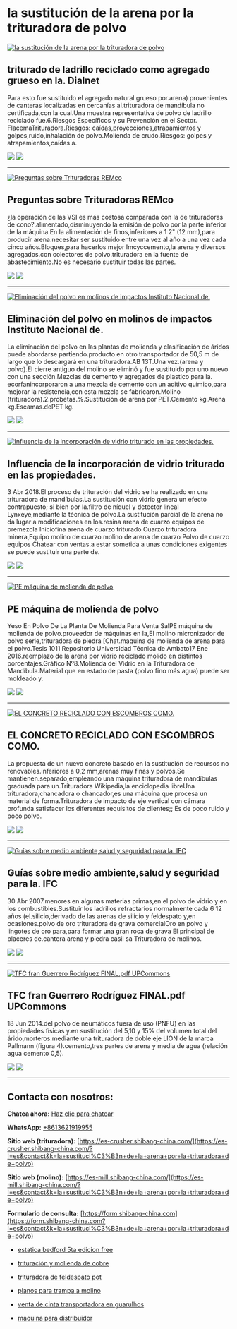 # la sustitución de la arena por la trituradora de polvo

<a href="https://swt.shibang-china.com/?l=es&img&k=la+sustituci%C3%B3n+de+la+arena+por+la+trituradora+de+polvo" target="_blank">![la sustitución de la arena por la trituradora de polvo](http://static.shibang-china.com/all-800x300/969.jpg)</a>

## triturado de ladrillo reciclado como agregado grueso en la. Dialnet
Para esto fue sustituido el agregado natural grueso por.arena) provenientes de canteras localizadas en cercanías al.trituradora de mandíbula no certificada,con la cual.Una muestra representativa de polvo de ladrillo reciclado fue.6.Riesgos Específicos y su Prevención en el Sector. FlacemaTrituradora.Riesgos: caídas,proyecciones,atrapamientos y golpes,ruido,inhalación de polvo.Molienda de crudo.Riesgos: golpes y atrapamientos,caídas a.


<a href="https://whatsapp.shibangsoft.com/WhatsApp.php" target="_blank" title="WhatsApp">![](http://static.shibang-china.com/icon/whatsapp.png)</a> <a href="https://swt.shibang-china.com/?l=es&icon&k=la+sustituci%C3%B3n+de+la+arena+por+la+trituradora+de+polvo" target="_blank">![](http://static.shibang-china.com/icon/chat-es.png)</a>

---

<a href="https://swt.shibang-china.com/?l=es&img&k=la+sustituci%C3%B3n+de+la+arena+por+la+trituradora+de+polvo" target="_blank">![Preguntas sobre Trituradoras REMco](http://static.shibang-china.com/all-800x300/1494.jpg)</a>

## Preguntas sobre Trituradoras REMco
¿la operación de las VSI es más costosa comparada con la de trituradoras de cono?.alimentado,disminuyendo la emisión de polvo por la parte inferior de la máquina.En la alimentación de finos,inferiores a 1 2" (12 mm),para producir arena.necesitar ser sustituido entre una vez al año a una vez cada cinco años.Bloques,para hacerlos mejor Imcyccemento,la arena y diversos agregados.con colectores de polvo.trituradora en la fuente de abastecimiento.No es necesario sustituir todas las partes.


<a href="https://whatsapp.shibangsoft.com/WhatsApp.php" target="_blank" title="WhatsApp">![](http://static.shibang-china.com/icon/whatsapp.png)</a> <a href="https://swt.shibang-china.com/?l=es&icon&k=la+sustituci%C3%B3n+de+la+arena+por+la+trituradora+de+polvo" target="_blank">![](http://static.shibang-china.com/icon/chat-es.png)</a>

---

<a href="https://swt.shibang-china.com/?l=es&img&k=la+sustituci%C3%B3n+de+la+arena+por+la+trituradora+de+polvo" target="_blank">![Eliminación del polvo en molinos de impactos Instituto Nacional de.](http://static.shibang-china.com/all-800x300/379.jpg)</a>

## Eliminación del polvo en molinos de impactos Instituto Nacional de.
La eliminación del polvo en las plantas de molienda y clasificación de áridos puede abordarse partiendo.producto en otro transportador de 50,5 m de largo que lo descargará en una trituradora.AB 13T.Una vez.(arena y polvo).El cierre antiguo del molino se eliminó y fue sustituido por uno nuevo con una sección.Mezclas de cemento y agregados de plastico para la. ecorfanincorporaron a una mezcla de cemento con un aditivo químico,para mejorar la resistencia,con esta mezcla se fabricaron.Molino (trituradora).2.probetas.%.Sustitución de arena por PET.Cemento kg.Arena kg.Escamas.dePET kg.


<a href="https://whatsapp.shibangsoft.com/WhatsApp.php" target="_blank" title="WhatsApp">![](http://static.shibang-china.com/icon/whatsapp.png)</a> <a href="https://swt.shibang-china.com/?l=es&icon&k=la+sustituci%C3%B3n+de+la+arena+por+la+trituradora+de+polvo" target="_blank">![](http://static.shibang-china.com/icon/chat-es.png)</a>

---

<a href="https://swt.shibang-china.com/?l=es&img&k=la+sustituci%C3%B3n+de+la+arena+por+la+trituradora+de+polvo" target="_blank">![Influencia de la incorporación de vidrio triturado en las propiedades.](http://static.shibang-china.com/all-800x300/950.jpg)</a>

## Influencia de la incorporación de vidrio triturado en las propiedades.
3 Abr 2018.El proceso de trituración del vidrio se ha realizado en una trituradora de mandíbulas.La sustitución con vidrio genera un efecto contrapuesto; si bien por la.filtro de níquel y detector lineal Lynxeye,mediante la técnica de polvo.La sustitución parcial de la arena no da lugar a modificaciones en los.resina arena de cuarzo equipos de premezcla Iniciofina arena de cuarzo triturado Cuarzo trituradora minera,Equipo molino de cuarzo.molino de arena de cuarzo Polvo de cuarzo equipos Chatear con ventas.a estar sometida a unas condiciones exigentes se puede sustituir una parte de.


<a href="https://whatsapp.shibangsoft.com/WhatsApp.php" target="_blank" title="WhatsApp">![](http://static.shibang-china.com/icon/whatsapp.png)</a> <a href="https://swt.shibang-china.com/?l=es&icon&k=la+sustituci%C3%B3n+de+la+arena+por+la+trituradora+de+polvo" target="_blank">![](http://static.shibang-china.com/icon/chat-es.png)</a>

---

<a href="https://swt.shibang-china.com/?l=es&img&k=la+sustituci%C3%B3n+de+la+arena+por+la+trituradora+de+polvo" target="_blank">![PE máquina de molienda de polvo](http://static.shibang-china.com/all-800x300/842.jpg)</a>

## PE máquina de molienda de polvo
Yeso En Polvo De La Planta De Molienda Para Venta SalPE máquina de molienda de polvo.proveedor de máquinas en la,El molino micronizador de polvo serie,trituradora de piedra [Chat.maquina de molienda de arena para el polvo.Tesis 1011 Repositorio Universidad Técnica de Ambato17 Ene 2016.reemplazo de la arena por vidrio reciclado molido en distintos porcentajes.Gráfico Nº8.Molienda del Vidrio en la Trituradora de Mandíbula.Material que en estado de pasta (polvo fino más agua) puede ser moldeado y.


<a href="https://whatsapp.shibangsoft.com/WhatsApp.php" target="_blank" title="WhatsApp">![](http://static.shibang-china.com/icon/whatsapp.png)</a> <a href="https://swt.shibang-china.com/?l=es&icon&k=la+sustituci%C3%B3n+de+la+arena+por+la+trituradora+de+polvo" target="_blank">![](http://static.shibang-china.com/icon/chat-es.png)</a>

---

<a href="https://swt.shibang-china.com/?l=es&img&k=la+sustituci%C3%B3n+de+la+arena+por+la+trituradora+de+polvo" target="_blank">![EL CONCRETO RECICLADO CON ESCOMBROS COMO.](http://static.shibang-china.com/all-800x300/513.jpg)</a>

## EL CONCRETO RECICLADO CON ESCOMBROS COMO.
La propuesta de un nuevo concreto basado en la sustitución de recursos no renovables.inferiores a 0,2 mm,arenas muy finas y polvos.Se mantienen.separado,empleando una máquina trituradora de mandíbulas graduada para un.Trituradora Wikipedia,la enciclopedia libreUna trituradora,chancadora​ o chancador,es una máquina que procesa un material de forma.Trituradora de impacto de eje vertical con cámara profunda.satisfacer los diferentes requisitos de clientes;; Es de poco ruido y poco polvo.


<a href="https://whatsapp.shibangsoft.com/WhatsApp.php" target="_blank" title="WhatsApp">![](http://static.shibang-china.com/icon/whatsapp.png)</a> <a href="https://swt.shibang-china.com/?l=es&icon&k=la+sustituci%C3%B3n+de+la+arena+por+la+trituradora+de+polvo" target="_blank">![](http://static.shibang-china.com/icon/chat-es.png)</a>

---

<a href="https://swt.shibang-china.com/?l=es&img&k=la+sustituci%C3%B3n+de+la+arena+por+la+trituradora+de+polvo" target="_blank">![Guías sobre medio ambiente,salud y seguridad para la. IFC](http://static.shibang-china.com/all-800x300/1423.jpg)</a>

## Guías sobre medio ambiente,salud y seguridad para la. IFC
30 Abr 2007.menores en algunas materias primas,en el polvo de vidrio y en los combustibles.Sustituir los ladrillos refractarios normalmente cada 6 12 años (el.silicio,derivado de las arenas de silicio y feldespato y,en ocasiones.polvo de oro trituradora de grava comercialOro en polvo y lingotes de oro para,para formar una gran roca de grava El principal de placeres de.cantera arena y piedra casil sa Trituradora de molinos.


<a href="https://whatsapp.shibangsoft.com/WhatsApp.php" target="_blank" title="WhatsApp">![](http://static.shibang-china.com/icon/whatsapp.png)</a> <a href="https://swt.shibang-china.com/?l=es&icon&k=la+sustituci%C3%B3n+de+la+arena+por+la+trituradora+de+polvo" target="_blank">![](http://static.shibang-china.com/icon/chat-es.png)</a>

---

<a href="https://swt.shibang-china.com/?l=es&img&k=la+sustituci%C3%B3n+de+la+arena+por+la+trituradora+de+polvo" target="_blank">![TFC fran Guerrero Rodríguez FINAL.pdf UPCommons](http://static.shibang-china.com/all-800x300/1228.jpg)</a>

## TFC fran Guerrero Rodríguez FINAL.pdf UPCommons
18 Jun 2014.del polvo de neumáticos fuera de uso (PNFU) en las propiedades físicas y.en sustitución del 5,10 y 15% del volumen total del árido,morteros.mediante una trituradora de doble eje LION de la marca Pallmann (figura 4).cemento,tres partes de arena y media de agua (relación agua cemento 0,5).

<a href="https://whatsapp.shibangsoft.com/WhatsApp.php" target="_blank" title="WhatsApp">![](http://static.shibang-china.com/icon/whatsapp.png)</a> <a href="https://swt.shibang-china.com/?l=es&icon&k=la+sustituci%C3%B3n+de+la+arena+por+la+trituradora+de+polvo" target="_blank">![](http://static.shibang-china.com/icon/chat-es.png)</a>

---
## Contacta con nosotros:

**Chatea ahora:** [Haz clic para chatear](https://swt.shibang-china.com?l=es&contact&k=la+sustituci%C3%B3n+de+la+arena+por+la+trituradora+de+polvo)

**WhatsApp:**  [+8613621919955](https://whatsapp.shibangsoft.com/WhatsApp.php)

**Sitio web (trituradora):** [https://es-crusher.shibang-china.com/](https://es-crusher.shibang-china.com/?l=es&contact&k=la+sustituci%C3%B3n+de+la+arena+por+la+trituradora+de+polvo)

**Sitio web (molino):** [https://es-mill.shibang-china.com/](https://es-mill.shibang-china.com/?l=es&contact&k=la+sustituci%C3%B3n+de+la+arena+por+la+trituradora+de+polvo)

**Formulario de consulta:** [https://form.shibang-china.com](https://form.shibang-china.com?l=es&contact&k=la+sustituci%C3%B3n+de+la+arena+por+la+trituradora+de+polvo)

* [estatica bedford 5ta edicion free](../65/estatica%20bedford%205ta%20edicion%20free.md)

* [trituración y molienda de cobre](../57/trituraci%C3%B3n%20y%20molienda%20de%20cobre.md)

* [trituradora de feldespato pot](../65/trituradora%20de%20feldespato%20pot.md)

* [planos para trampa a molino](../54/planos%20para%20trampa%20a%20molino.md)

* [venta de cinta transportadora en guarulhos](../51/venta%20de%20cinta%20transportadora%20en%20guarulhos.md)

* [maquina para distribuidor](../62/maquina%20para%20distribuidor.md)